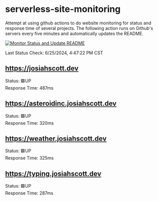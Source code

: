 # serverless-site-monitoring
Attempt at using github actions to do website monitoring for status and response time of several projects. The following action runs on Github's servers every five minutes and automatically updates the README.  

[![Monitor Status and Update README](https://github.com/JosiahSco/serverless-site-monitoring/actions/workflows/monitor.yaml/badge.svg)](https://github.com/JosiahSco/serverless-site-monitoring/actions/workflows/monitor.yaml)

Last Status Check: 6/25/2024, 4:47:22 PM CST

## https://josiahscott.dev
Status: 🟩UP  
Response Time: 487ms

## https://asteroidinc.josiahscott.dev
Status: 🟩UP  
Response Time: 320ms

## https://weather.josiahscott.dev
Status: 🟩UP  
Response Time: 325ms

## https://typing.josiahscott.dev
Status: 🟩UP  
Response Time: 287ms

